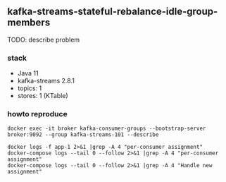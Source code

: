 ## kafka-streams-stateful-rebalance-idle-group-members

TODO: describe problem

### stack

* Java 11
* kafka-streams 2.8.1
* topics: 1
* stores: 1 (KTable)

### howto reproduce

    docker exec -it broker kafka-consumer-groups --bootstrap-server broker:9092 --group kafka-streams-101 --describe

    docker logs -f app-1 2>&1 |grep -A 4 "per-consumer assignment"
    docker-compose logs --tail 0 --follow 2>&1 |grep -A 4 "per-consumer assignment"
    docker-compose logs --tail 0 --follow 2>&1 |grep -A 4 "Handle new assignment"